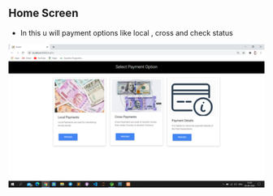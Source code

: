 ## Home Screen 

- In this u will payment  options like local , cross and check status

![alt text](https://github.com/premsai2030/Simple-Payments/blob/master/Home.png)
